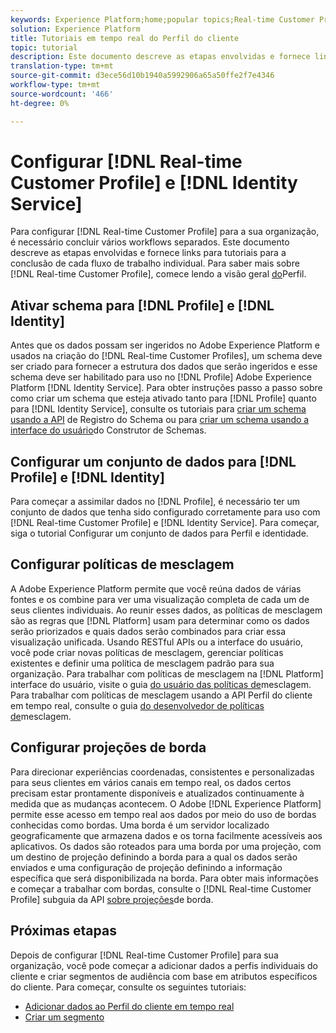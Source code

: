 ```yaml
---
keywords: Experience Platform;home;popular topics;Real-time Customer Profile;Identity Service;
solution: Experience Platform
title: Tutoriais em tempo real do Perfil do cliente
topic: tutorial
description: Este documento descreve as etapas envolvidas e fornece links para tutoriais para a conclusão de cada fluxo de trabalho individual.
translation-type: tm+mt
source-git-commit: d3ece56d10b1940a5992906a65a50ffe2f7e4346
workflow-type: tm+mt
source-wordcount: '466'
ht-degree: 0%

---
```



# Configurar [!DNL Real-time Customer Profile] e [!DNL Identity Service]

Para configurar [!DNL Real-time Customer Profile] para a sua organização, é necessário concluir vários workflows separados. Este documento descreve as etapas envolvidas e fornece links para tutoriais para a conclusão de cada fluxo de trabalho individual. Para saber mais sobre [!DNL Real-time Customer Profile], comece lendo a visão geral [do](../profile/home.md)Perfil.

## Ativar schema para [!DNL Profile] e [!DNL Identity]

Antes que os dados possam ser ingeridos no Adobe Experience Platform e usados na criação do [!DNL Real-time Customer Profiles], um schema deve ser criado para fornecer a estrutura dos dados que serão ingeridos e esse schema deve ser habilitado para uso no [!DNL Profile] Adobe Experience Platform [!DNL Identity Service]. Para obter instruções passo a passo sobre como criar um schema que esteja ativado tanto para [!DNL Profile] quanto para [!DNL Identity Service], consulte os tutoriais para [criar um schema usando a API](../xdm/tutorials/create-schema-api.md) de Registro do Schema ou para [criar um schema usando a interface do usuário](../xdm/tutorials/create-schema-ui.md)do Construtor de Schemas.

## Configurar um conjunto de dados para [!DNL Profile] e [!DNL Identity]

Para começar a assimilar dados no [!DNL Profile], é necessário ter um conjunto de dados que tenha sido configurado corretamente para uso com [!DNL Real-time Customer Profile] e [!DNL Identity Service]. Para começar, siga o tutorial [](../profile/tutorials/dataset-configuration.md)Configurar um conjunto de dados para Perfil e identidade.

## Configurar políticas de mesclagem

A Adobe Experience Platform permite que você reúna dados de várias fontes e os combine para ver uma visualização completa de cada um de seus clientes individuais. Ao reunir esses dados, as políticas de mesclagem são as regras que [!DNL Platform] usam para determinar como os dados serão priorizados e quais dados serão combinados para criar essa visualização unificada. Usando RESTful APIs ou a interface do usuário, você pode criar novas políticas de mesclagem, gerenciar políticas existentes e definir uma política de mesclagem padrão para sua organização. Para trabalhar com políticas de mesclagem na [!DNL Platform] interface do usuário, visite o guia [do usuário das políticas de](../profile/ui/merge-policies.md)mesclagem. Para trabalhar com políticas de mesclagem usando a API Perfil do cliente em tempo real, consulte o guia [do desenvolvedor de políticas de](../profile/api/merge-policies.md)mesclagem.

## Configurar projeções de borda

Para direcionar experiências coordenadas, consistentes e personalizadas para seus clientes em vários canais em tempo real, os dados certos precisam estar prontamente disponíveis e atualizados continuamente à medida que as mudanças acontecem. O Adobe [!DNL Experience Platform] permite esse acesso em tempo real aos dados por meio do uso de bordas conhecidas como bordas. Uma borda é um servidor localizado geograficamente que armazena dados e os torna facilmente acessíveis aos aplicativos. Os dados são roteados para uma borda por uma projeção, com um destino de projeção definindo a borda para a qual os dados serão enviados e uma configuração de projeção definindo a informação específica que será disponibilizada na borda. Para obter mais informações e começar a trabalhar com bordas, consulte o [!DNL Real-time Customer Profile] subguia da API [sobre projeções](../profile/api/edge-projections.md)de borda.

## Próximas etapas

Depois de configurar [!DNL Real-time Customer Profile] para sua organização, você pode começar a adicionar dados a perfis individuais do cliente e criar segmentos de audiência com base em atributos específicos do cliente. Para começar, consulte os seguintes tutoriais:

* [Adicionar dados ao Perfil do cliente em tempo real](../profile/tutorials/add-profile-data.md)
* [Criar um segmento](../segmentation/tutorials/create-a-segment.md)